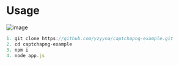 ﻿# Usage
 ![image](https://github.com/user-attachments/assets/3334cdfa-242e-4d3e-b304-1ea27b4fd68e)

```js
1. git clone https://github.com/yzyyna/captchapng-example.git
2. cd captchapng-example
3. npm i
4. node app.js
```
